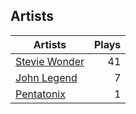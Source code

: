 ## Artists
Artists | Plays 
----- | -----: 
[Stevie Wonder](/artists/stevie-wonder-3404) | 41
[John Legend](/artists/john-legend-36643) | 7
[Pentatonix](/artists/pentatonix-655231) | 1

